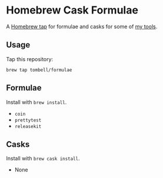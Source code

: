 # Homebrew Cask Formulae

A [Homebrew tap][brew-tap] for formulae and casks for some of [my tools][tombell].

## Usage

Tap this repository:

    brew tap tombell/formulae

## Formulae

Install with `brew install`.

- `coin`
- `prettytest`
- `releasekit`

## Casks

Install with `brew cask install`.

- None

[brew-tap]: https://github.com/Homebrew/brew/blob/master/docs/brew-tap.md
[tombell]: https://github.com/tombell
